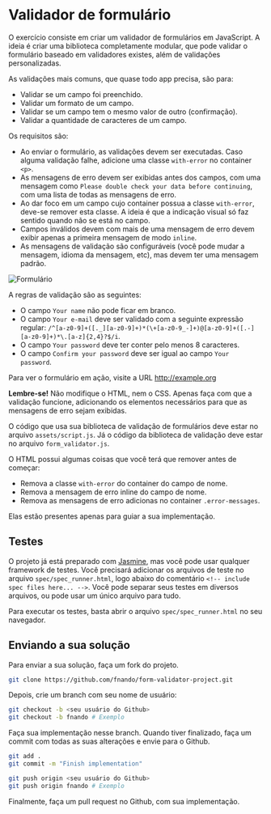 # Validador de formulário

O exercício consiste em criar um validador de formulários em JavaScript. A ideia é criar uma biblioteca completamente modular, que pode validar o formulário baseado em validadores existes, além de validações personalizadas.

As validações mais comuns, que quase todo app precisa, são para:

* Validar se um campo foi preenchido.
* Validar um formato de um campo.
* Validar se um campo tem o mesmo valor de outro (confirmação).
* Validar a quantidade de caracteres de um campo.

Os requisitos são:

* Ao enviar o formulário, as validações devem ser executadas. Caso alguma validação falhe, adicione uma classe `with-error` no container `<p>`.
* As mensagens de erro devem ser exibidas antes dos campos, com uma mensagem como `Please double check your data before continuing`, com uma lista de todas as mensagens de erro.
* Ao dar foco em um campo cujo container possua a classe `with-error`, deve-se remover esta classe. A ideia é que a indicação visual só faz sentido quando não se está no campo.
* Campos inválidos devem com mais de uma mensagem de erro devem exibir apenas a primeira mensagem de modo `inline`.
* As mensagens de validação são configuráveis (você pode mudar a mensagem, idioma da mensagem, etc), mas devem ter uma mensagem padrão.

![Formulário](https://dl.dropboxusercontent.com/s/nom8gr6kez5ees1/2014-03-15%20at%2010.06.png)

A regras de validação são as seguintes:

* O campo `Your name` não pode ficar em branco.
* O campo `Your e-mail` deve ser validado com a seguinte expressão regular: `/^[a-z0-9]+([._][a-z0-9]+)*(\+[a-z0-9_-]+)@[a-z0-9]+([.-][a-z0-9]+)*\.[a-z]{2,4}?$/i`.
* O campo `Your password` deve ter conter pelo menos 8 caracteres.
* O campo `Confirm your password` deve ser igual ao campo `Your password`.

Para ver o formulário em ação, visite a URL <http://example.org>

**Lembre-se!** Não modifique o HTML, nem o CSS. Apenas faça com que a validação funcione, adicionando os elementos necessários para que as mensagens de erro sejam exibidas.

O código que usa sua biblioteca de validação de formulários deve estar no arquivo `assets/script.js`. Já o código da biblioteca de validação deve estar no arquivo `form_validator.js`.

O HTML possui algumas coisas que você terá que remover antes de começar:

* Remova a classe `with-error` do container do campo de nome.
* Remova a mensagem de erro inline do campo de nome.
* Remova as mensagens de erro adicionas no container `.error-messages`.

Elas estão presentes apenas para guiar a sua implementação.

## Testes

O projeto já está preparado com [Jasmine](http://jasmine.github.io), mas você pode usar qualquer framework de testes. Você precisará adicionar os arquivos de teste no arquivo `spec/spec_runner.html`, logo abaixo do comentário `<!-- include spec files here... -->`. Você pode separar seus testes em diversos arquivos, ou pode usar um único arquivo para tudo.

Para executar os testes, basta abrir o arquivo `spec/spec_runner.html` no seu navegador.

## Enviando a sua solução

Para enviar a sua solução, faça um fork do projeto.

```bash
git clone https://github.com/fnando/form-validator-project.git
```

Depois, crie um branch com seu nome de usuário:

```bash
git checkout -b <seu usuário do Github>
git checkout -b fnando # Exemplo
```

Faça sua implementação nesse branch. Quando tiver finalizado, faça um commit com todas as suas alterações e envie para o Github.

```bash
git add .
git commit -m "Finish implementation"

git push origin <seu usuário do Github>
git push origin fnando # Exemplo
```

Finalmente, faça um pull request no Github, com sua implementação.
